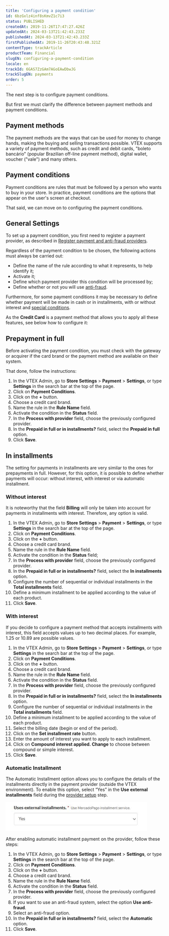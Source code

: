 ```yaml
---
title: 'Configuring a payment condition'
id: 6bzGxlz4inf8sKmvZ1c7i3
status: PUBLISHED
createdAt: 2019-11-26T17:47:27.426Z
updatedAt: 2024-03-13T21:42:43.233Z
publishedAt: 2024-03-13T21:42:43.233Z
firstPublishedAt: 2019-11-26T20:43:48.321Z
contentType: trackArticle
productTeam: Financial
slugEN: configuring-a-payment-condition
locale: en
trackId: 6GAS7ZzGAm7AGoEAwDbwJG
trackSlugEN: payments
order: 5
---
```


The next step is to configure payment conditions.

But first we must clarify the difference between payment methods and payment conditions.

## Payment methods
The payment methods are the ways that can be used for money to change hands, making  the buying and selling transactions possible. VTEX supports a variety of payment methods, such as credit and debit cards, "boleto bancário" (popular Brazilian off-line payment method), digital wallet, voucher ("vale") and many others.

## Payment conditions
Payment conditions are rules that must be followed by a person who wants to buy in your store. In practice, payment conditions are the options that appear on the user's screen at checkout.

That said, we can move on to configuring the payment conditions.

## General Settings

To set up a payment condition, you first need to register a payment provider, as described in [Register payment and anti-fraud providers](/en/tutorial/registering-gateway-affiliations--tutorials_444).

Regardless of the payment condition to be chosen, the following actions must always be carried out:
- Define the name of the rule according to what it represents, to help identify it;
- Activate it;
- Define which payment provider this condition will be processed by;
- Define whether or not you will use [anti-fraud](/en/tutorial/como-configurar-antifraude--tutorials_446).

Furthermore, for some payment conditions it may be necessary to define whether payment will be made in cash or in installments, with or without interest and [special conditions](/en/tutorial/special-conditions--tutorials_456).

As the __Credit Card__ is a payment method that allows you to apply all these features, see below how to configure it:

## Prepayment in full

Before activating the payment condition, you must check with the gateway or acquirer if the card brand or the payment method are available on their system.

That done, follow the instructions:

1. In the VTEX Admin, go to **Store Settings** > **Payment** > **Settings**, or type **Settings** in the search bar at the top of the page.
2. Click on **Payment Conditions**.
3. Click on the **+** button.
4. Choose a credit card brand.
5. Name the rule in the **Rule Name** field.
6. Activate the condition in the **Status** field.
7. In the **Process with provider** field, choose the previously configured provider.
8. In the **Prepaid in full or in installments?** field, select the **Prepaid in full** option.
9. Click **Save**.

## In installments

The setting for payments in installments are very similar to the ones for prepayments in full. However, for this option, it is possible to define whether payments will occur: without interest, with interest or via automatic installment.

### Without interest

It is noteworthy that the field **Billing** will only be taken into account for payments in installments with interest. Therefore, any option is valid.

1. In the VTEX Admin, go to **Store Settings** > **Payment** > **Settings**, or type **Settings** in the search bar at the top of the page.
2. Click on **Payment Conditions**.
3. Click on the **+** button.
4. Choose a credit card brand.
5. Name the rule in the **Rule Name** field.
6. Activate the condition in the **Status** field;
7. In the **Process with provider** field, choose the previously configured provider.
8. In the **Prepaid in full or in installments?** field, select the **In installments** option.
9. Configure the number of sequential or individual installments in the **Total installments** field.
10. Define a minimum installment to be applied according to the value of each product.
11. Click **Save**.

### With interest 

If you decide to configure a payment method that accepts installments with interest, this field accepts values up to two decimal places. For example, 1.25 or 10.89 are possible values.

1. In the VTEX Admin, go to **Store Settings** > **Payment** > **Settings**, or type **Settings** in the search bar at the top of the page.
2. Click on **Payment Conditions**.
3. Click on the **+** button.
4. Choose a credit card brand.
5. Name the rule in the **Rule Name** field.
6. Activate the condition in the **Status** field.
7. In the **Process with provider** field, choose the previously configured provider.
8. In the **Prepaid in full or in installments?** field, select the **In installments** option.
9. Configure the number of sequential or individual installments in the **Total installments** field.
10. Define a minimum installment to be applied according to the value of each product.
11. Select the billing date (begin or end of the period).
12. Click on the **Set installment rate** button.
13. Enter the amount of interest you want to apply to each installment.
14. Click on **Compound interest applied. Change** to choose between compound or simple interest.
15. Click **Save**.

### Automatic Installment
The Automatic Installment option allows you to configure the details of the installments directly in the payment provider (outside the VTEX environment).
To enable this option, select “Yes” in the **Use external installments** field during the [provider setup](/en/tutorial/afiliacoes-de-gateway--tutorials_444) step.

![automaticinstallment](https://raw.githubusercontent.com/vtexdocs/help-center-content/refs/heads/main/docs/en/tracks/vtex-modules-getting-started/payments/configuring-a-payment-condition_1.JPG)

After enabling automatic installment payment on the provider, follow these steps:

1. In the VTEX Admin, go to **Store Settings** > **Payment** > **Settings**, or type **Settings** in the search bar at the top of the page.
2. Click on **Payment Conditions**.
3. Click on the **+** button.
4. Choose a credit card brand.
5. Name the rule in the **Rule Name** field.
6. Activate the condition in the **Status** field.
7. In the **Process with provider** field, choose the previously configured provider.
8. If you want to use an anti-fraud system, select the option **Use anti-fraud**.
9. Select an anti-fraud option. 
10. In the **Prepaid in full or in installments?** field, select the **Automatic** option.
11. Click **Save**.

